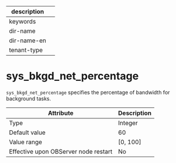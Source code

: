 |description||
|---|---|
|keywords||
|dir-name||
|dir-name-en||
|tenant-type||

# sys_bkgd_net_percentage


`sys_bkgd_net_percentage` specifies the percentage of bandwidth for background tasks.


| **Attribute** | **Description** |
|------------------|------------|
| Type | Integer |
| Default value | 60 |
| Value range | \[0, 100\] |
| Effective upon OBServer node restart | No |



